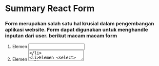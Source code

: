 # Summary React Form

### Form merupakan salah satu hal krusial dalam pengembangan aplikasi website. Form dapat digunakan untuk menghandle inputan dari user. berikut macam macam form
1. Elemen <input>
2. Elemen <textarea>
3. Elemen <select>
4. Radio Button
5. Checkbox

### Apa itu Controlled Component?
Kita dapat menggabungkan cara menyimpan dan memperbarui state di HTML dan React dengan menggunakan state pada React. Kemudian komponen react yang me-render sebuah form juga mengontrol apa yang terjadi dalam form tersebut pada masukan pengguna selanjutnya. sebuah elemen masukan form yang nilainya dikontrol oleh react melalui cara seperti ini disebut sebagai "Controlled Component"

### Uncontrolled Component?
Uncontrolled Component adalah alternatif lain dari controlled component dimana data form akan ditangani oleh DOM-nya sendiri. untuk menulis uncontrolled component, alih-alih menulis event handler untuk setiap pembaruan state, kita bisa menggunakan ref untuk mendapatkan nilai form dari DOM.

### Basic Validation
Kenapa kita perlu validasi?
ada 3 alasan mengapa validasi form diperlukan yaitu:
1. Mencari input data yang benar dan sesuai format
2. Melindungi akun pengguna
3. Melindungi sistem atau aplikasi